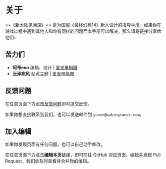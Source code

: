 # 关于

==《新大陆见闻录》== 是为国服《最终幻想14》新人设计的指导手册。如果你在游戏过程中遇到其他人和你有同样的问题而本手册可以解决，那么请将链接分享给他们~

## 苦力们

* **阿布evo** 编辑、设计 | [爱发电捐赠](https://afdian.net/@hikarievo)
* **云泽宛风** 站点主题 | [爱发电捐赠](https://afdian.net/@wakingsands)

## 反馈问题

在任意页面下方点击[反馈问题](https://i.duotai.net/forms/zxjg2/wh956yns)即可提交反馈。

如果你想直接联系到我们，也可以发送邮件到 `yunze@wakingsands.com`。

## 加入编辑

如果你发现页面有任何问题，也可以自己动手修改。

在任意页面下方点击**编辑本页**链接，即可前往 GitHub 对应页面。编辑并发起 Pull Request，我们会及时查看并合并你的编辑。
